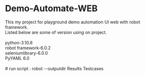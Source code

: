 # Demo-Automate-WEB
This my project for playground demo automation UI web with robot framework.
<br>Listed below are some of version using on project.<br>
<br>python-3.10.8
<br>robot framework-6.0.2
<br>seleniumlibrary-6.0.0
<br>PyYAML 6.0<br>
<br># run script : robot --outputdir Results Testcases
